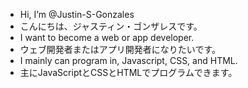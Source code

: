 - Hi, I’m @Justin-S-Gonzales
- こんにちは、ジャスティン・ゴンザレスです。
- I want to become a web or app developer.
- ウェブ開発者またはアプリ開発者になりたいです。
- I mainly can program in, Javascript, CSS, and HTML.
- 主にJavaScriptとCSSとHTMLでプログラムできます。

<!---
Justin-S-Gonzales/Justin-S-Gonzales is a ✨ special ✨ repository because its `README.md` (this file) appears on your GitHub profile.
You can click the Preview link to take a look at your changes.
--->
